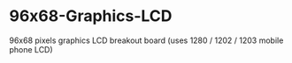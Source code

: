 96x68-Graphics-LCD
==================

96x68 pixels graphics LCD breakout board  (uses 1280 / 1202 / 1203  mobile phone LCD)